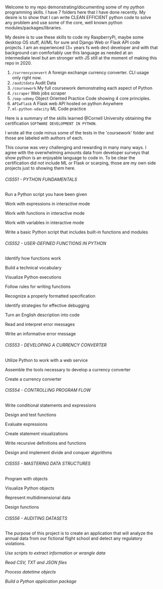 Welcome to my repo demonstrating/documenting some of my python programming skills. I have 7 folders here that I have done recently. My desire is to show that I can write CLEAN EFFICIENT python code to solve any problem and use some of the core, well known python modules/packages/libraries.

My desire is to use these skills to code my RaspberryPi, maybe some desktop OS stuff, AI/ML for sure and Django Web or Flask API code projects. I am an experienced (3+ years fs web dev) developer and with that background can comfortably use this language as needed at an intermediate level but am stronger with JS still at the moment of making this repo in 2020.

1. `/currencyconvert` A foreign exchange currency converter. CLI usage only right now.
2. `/auditdata` Audit Data
3. `/coursework` My full coursework demonstrating each aspect of Python
4. `/scraper` Web jobs scraper
5. `/oop-udemy` Object Oriented Practice Code showing 4 core principles.
6. `APIwFlask` A Flask web API hosted on python Anywhere
7. `ml-python-udacity` ML Code practice

Here is a summary of the skills learned @Cornell University obtaining the certification `SOFTWARE DEVELOPMENT IN PYTHON`.

I wrote all the code minus some of the tests in the 'coursework' folder and those are labeled with authors of each.

This course was very challenging and rewarding in many many ways. I agree with the overwhelming amounts data from developer surveys that show python is an enjoyable language to code in. To be clear the certification did not include ML or Flask or scarping, those are my own side projects just to showing them here.

###### CIS551 - PYTHON FUNDAMENTALS

Run a Python script you have been given

Work with expressions in interactive mode

Work with functions in interactive mode

Work with variables in interactive mode

Write a basic Python script that includes built-in functions and modules

###### CIS552 - USER-DEFINED FUNCTIONS IN PYTHON

Identify how functions work

Build a technical vocabulary

Visualize Python executions

Follow rules for writing functions

Recognize a properly formatted specification

Identify strategies for effective debugging

Turn an English description into code

Read and interpret error messages

Write an informative error message

###### CIS553 - DEVELOPING A CURRENCY CONVERTER

Utilize Python to work with a web service

Assemble the tools necessary to develop a currency converter

Create a currency converter

###### CIS554 - CONTROLLING PROGRAM FLOW

Write conditional statements and expressions

Design and test functions

Evaluate expressions

Create statement visualizations

Write recursive definitions and functions

Design and implement divide and conquer algorithms

###### CIS555 - MASTERING DATA STRUCTURES

Program with objects

Visualize Python objects

Represent multidimensional data

Design functions

###### CIS556 - AUDITING DATASETS

The purpose of this project is to create an application that will analyze the annual data from our fictional flight school and detect any regulatory violations.

_Use scripts to extract information or wrangle data_

_Read CSV, TXT and JSON files_

_Process datetime objects_

_Build a Python application package_
